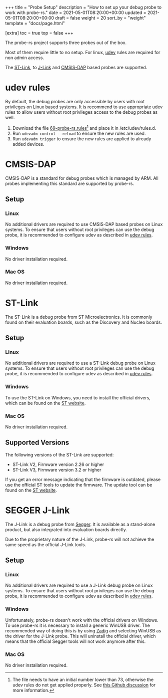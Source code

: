 +++
title = "Probe Setup"
description = "How to set up your debug probe to work with probe-rs."
date = 2021-05-01T08:20:00+00:00
updated = 2021-05-01T08:20:00+00:00
draft = false
weight = 20
sort_by = "weight"
template = "docs/page.html"

[extra]
toc = true
top = false
+++

The probe-rs project supports three probes out of the box.

Most of them require little to no setup. For linux, [udev](@/docs/getting-started/probe-setup.md#udev-rules) rules are required for non admin access.

The [ST-Link](@/docs/getting-started/probe-setup.md#st-link), to [J-Link](@/docs/getting-started/probe-setup.md#segger-j-link) and [CMSIS-DAP](@/docs/getting-started/probe-setup.md#cmsis-dap) based probes are supported.

# udev rules

By default, the debug probes are only accessible by users with root privileges on Linux based systems.
It is recommend to use appropriate udev rules to allow users without root privileges 
access to the debug probes as well.

1. Download the file [69-probe-rs.rules](/files/69-probe-rs.rules)[^1] and place it in /etc/udev/rules.d. 
2. Run `udevadm control --reload` to ensure the new rules are used.
3. Run  `udevadm trigger` to ensure the new rules are applied to already added devices.

[^1]: The file needs to have an initial number lower than 73, otherwise the udev rules do not get applied properly. See [this Github discussion](https://github.com/systemd/systemd/issues/4288#issuecomment-348166161) for more information.

# CMSIS-DAP

CMSIS-DAP is a standard for debug probes which is managed by ARM. All probes implementing this
standard are supported by probe-rs.

## Setup

### Linux

No additional drivers are required to use CMSIS-DAP based probes on Linux systems. 
To ensure that users without root privileges can use the debug probe, it is recommended to
configure udev as described in [udev rules](@/docs/getting-started/probe-setup.md#udev-rules).

### Windows

No driver installation required.

### Mac OS

No driver installation required.

# ST-Link

The ST-Link is a debug probe from ST Microelectronics. 
It is commonly found on their evaluation boards,
such as the Discovery and Nucleo boards.

## Setup

### Linux

No additional drivers are required to use a ST-Link debug probe on Linux systems. 
To ensure that users without root privileges can use the debug probe, it is recommended to
configure udev as described in [udev rules](@/docs/getting-started/probe-setup.md#udev-rules).

### Windows

To use the ST-Link on Windows, you need to install the official drivers, which can be found on
the [ST website](https://www.st.com/content/st_com/en/products/development-tools/software-development-tools/stm32-software-development-tools/stm32-utilities/stsw-link009.html).


### Mac OS

No driver installation required.


## Supported Versions

The following versions of the ST-Link are supported:

* ST-Link V2, Firmware version 2.26 or higher
* ST-Link V3, Firmware version 3.2 or higher

If you get an error message indicating that the firmware is outdated, please use the
official ST tools to update the firmware.
The update tool can be found on 
the [ST website](https://www.st.com/en/development-tools/stsw-link007.html).

# SEGGER J-Link

The J-Link is a debug probe from [Segger](https://www.segger.com/). It is available as a stand-alone
product, but also integrated into evaluation boards directly.

Due to the proprietary nature of the J-Link, probe-rs will not achieve the same speed as the official J-Link tools.

## Setup

### Linux

No additional drivers are required to use a J-Link debug probe on Linux systems. 
To ensure that users without root privileges can use the debug probe, it is recommended to
configure udev as described in [udev rules](@/docs/getting-started/probe-setup.md#udev-rules).

### Windows

Unfortunately, probe-rs doesn't work with the official drivers on Windows. To use probe-rs
it is necessary to install a generic WinUSB driver. The recommended way of doing this is
by using [Zadig](https://zadig.akeo.ie/) and selecting WinUSB as the driver for the J-Link probe.
This will uninstall the official driver, 
which means that the official Segger tools will not work anymore after this.


### Mac OS

No driver installation required.
